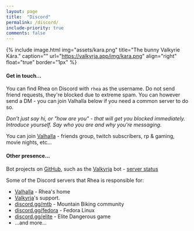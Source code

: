```yaml
---
layout: page
title:  "Discord"
permalink: /discord/
include-priority: true
comments: false
---
```


{% include image.html
  img="assets/kara.png"
  title="The bunny Valkyrie Kára."
  caption=""
  url="https://valkyrja.app/img/kara.png"
  align="right"
  float="true"
  border="1px"
%}

#### Get in touch...

You can find Rhea on Discord with `rhea` as the username. Do not send friend requests, they're blocked due to extreme spam. You can however send a DM - you can join Valhalla below if you need a common server to do so.

_Don't just say hi, or "how are you" - that will get you blocked immediately. Introduce yourself. Say who you are and why you're messaging._

You can join [Valhalla](https://discord.gg/3D8DagKS4d) - friends group, twitch subscribers, rp & gaming, movie nights, etc...

#### Other presence...

Bot projects on [GitHub](https://github.com/ValkyrjaProject), such as the [Valkyrja](https://valkyrja.app) bot - [server status](https://status.valkyrja.app)

Some of the Discord servers that Rhea is responsible for:
  - [Valhalla](https://discord.gg/3D8DagKS4d) - Rhea's home
  - [Valkyrja](https://discord.gg/XgVvkXx)'s support.
  - [discord.gg/mtb](https://discord.gg/mtb) - Mountain Biking community
  - [discord.gg/fedora](https://discord.gg/fedora) - Fedora Linux
  - [discord.gg/elite](https://discord.gg/elite) - Elite Dangerous game
  - ...and more...

